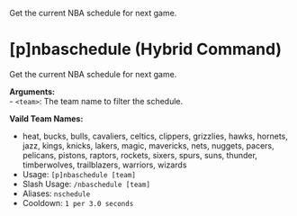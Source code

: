 Get the current NBA schedule for next game.

# [p]nbaschedule (Hybrid Command)
Get the current NBA schedule for next game.<br/>

**Arguments:**<br/>
    - `<team>`: The team name to filter the schedule.<br/>

**Vaild Team Names:**<br/>
- heat, bucks, bulls, cavaliers, celtics, clippers, grizzlies, hawks, hornets, jazz, kings, knicks, lakers, magic, mavericks, nets, nuggets, pacers, pelicans, pistons, raptors, rockets, sixers, spurs, suns, thunder, timberwolves, trailblazers, warriors, wizards<br/>
 - Usage: `[p]nbaschedule [team]`
 - Slash Usage: `/nbaschedule [team]`
 - Aliases: `nschedule`
 - Cooldown: `1 per 3.0 seconds`
